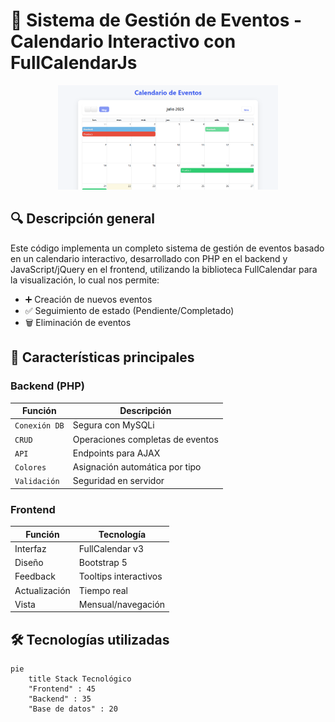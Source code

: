 # 📅 Sistema de Gestión de Eventos - Calendario Interactivo con FullCalendarJs

<p align="center">
  <img src="https://github.com/ScorpionCallejas/p4_ahjende/blob/main/FullCalendarJs.png" alt="Vista previa del calendario" width="70%">
</p>

## 🔍 Descripción general

Este código implementa un completo sistema de gestión de eventos basado en un calendario interactivo, desarrollado con PHP en el backend y JavaScript/jQuery en el frontend, utilizando la biblioteca FullCalendar para la visualización, lo cual nos permite:

- ➕ Creación de nuevos eventos
- ✅ Seguimiento de estado (Pendiente/Completado)
- 🗑 Eliminación de eventos

## 🚀 Características principales

### Backend (PHP)
| Función | Descripción |
|---------|-------------|
| `Conexión DB` | Segura con MySQLi |
| `CRUD` | Operaciones completas de eventos |
| `API` | Endpoints para AJAX |
| `Colores` | Asignación automática por tipo |
| `Validación` | Seguridad en servidor |

### Frontend
| Función | Tecnología |
|---------|------------|
| Interfaz | FullCalendar v3 |
| Diseño | Bootstrap 5 |
| Feedback | Tooltips interactivos |
| Actualización | Tiempo real |
| Vista | Mensual/navegación |

## 🛠 Tecnologías utilizadas

```mermaid
pie
    title Stack Tecnológico
    "Frontend" : 45
    "Backend" : 35
    "Base de datos" : 20
